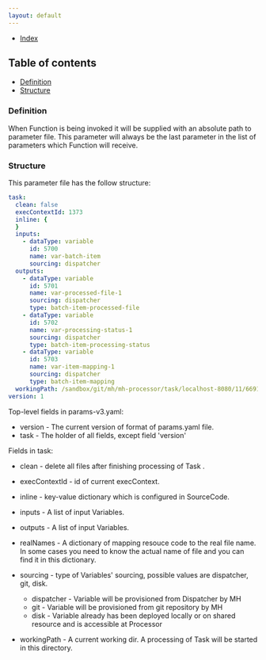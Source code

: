 ```yaml
---
layout: default
---
```


- [Index](/index)

## Table of contents

- [Definition](#definition)
- [Structure](#structure)



### Definition

When Function is being invoked it will be supplied with an absolute path to parameter file. 
This parameter will always be the last parameter in the list of parameters which Function will receive.

### Structure

This parameter file has the follow structure:   

```yaml
task:
  clean: false
  execContextId: 1373
  inline: {
  }
  inputs:
    - dataType: variable
      id: 5700
      name: var-batch-item
      sourcing: dispatcher
  outputs:
    - dataType: variable
      id: 5701
      name: var-processed-file-1
      sourcing: dispatcher
      type: batch-item-processed-file
    - dataType: variable
      id: 5702
      name: var-processing-status-1
      sourcing: dispatcher
      type: batch-item-processing-status
    - dataType: variable
      id: 5703
      name: var-item-mapping-1
      sourcing: dispatcher
      type: batch-item-mapping
  workingPath: /sandbox/git/mh/mh-processor/task/localhost-8080/11/6691
version: 1
```

Top-level fields in params-v3.yaml:   
- version - The current version of format of params.yaml file.   
- task - The holder of all fields, except field 'version'
      
Fields in task:      
- clean - delete all files after finishing processing of Task . 
- execContextId - id of current execContext. 
- inline - key-value dictionary which is configured in SourceCode. 
- inputs - A list of input Variables. 
- outputs - A list of input Variables. 
- realNames - A dictionary of mapping resouce code to the real file name. 
   In some cases you need to know the actual name of file and you can find it in this dictionary.
- sourcing - type of Variables' sourcing, possible values are dispatcher, git, disk. 
   - dispatcher - Variable will be provisioned from Dispatcher by MH
   - git - Variable will be provisioned from git repository by MH
   - disk - Variable already has been deployed locally or on shared resource and is accessible at Processor

- workingPath - A current working dir. A processing of Task will be started in this directory.
     

